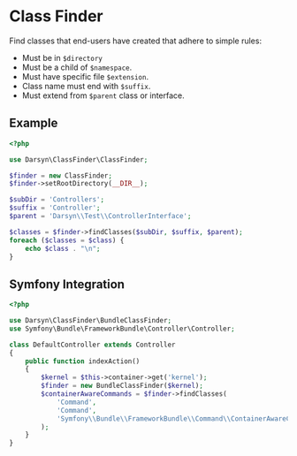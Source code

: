 Class Finder
============

Find classes that end-users have created that adhere to simple rules:

- Must be in `$directory`
- Must be a child of `$namespace`.
- Must have specific file `$extension`.
- Class name must end with `$suffix`.
- Must extend from `$parent` class or interface.

Example
-------

```php
<?php

use Darsyn\ClassFinder\ClassFinder;

$finder = new ClassFinder;
$finder->setRootDirectory(__DIR__);

$subDir = 'Controllers';
$suffix = 'Controller';
$parent = 'Darsyn\\Test\\ControllerInterface';

$classes = $finder->findClasses($subDir, $suffix, $parent);
foreach ($classes = $class) {
	echo $class . "\n";
}
```

Symfony Integration
-------------------

```php
<?php

use Darsyn\ClassFinder\BundleClassFinder;
use Symfony\Bundle\FrameworkBundle\Controller\Controller;

class DefaultController extends Controller
{
	public function indexAction()
	{
		$kernel = $this->container->get('kernel');
		$finder = new BundleClassFinder($kernel);
		$containerAwareCommands = $finder->findClasses(
			'Command',
			'Command',
			'Symfony\\Bundle\\FrameworkBundle\\Command\\ContainerAwareCommand'
		);
	}
}
```